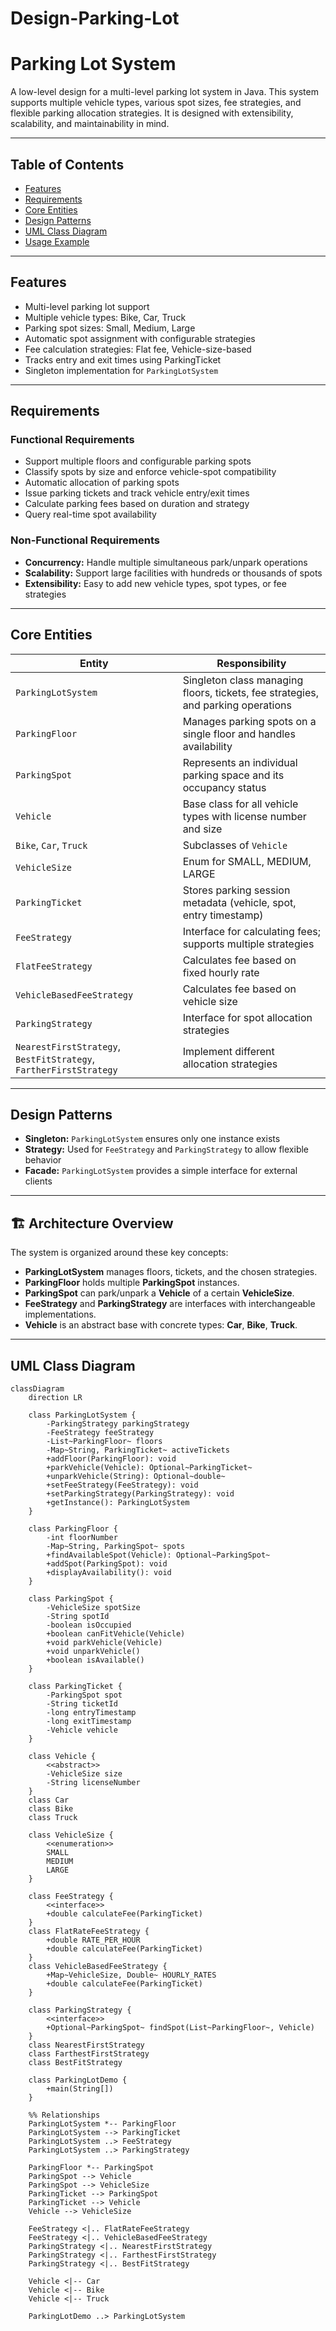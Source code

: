 # Design-Parking-Lot

# Parking Lot System

A low-level design for a multi-level parking lot system in Java. This system supports multiple vehicle types, various spot sizes, fee strategies, and flexible parking allocation strategies. It is designed with extensibility, scalability, and maintainability in mind.

---

## Table of Contents

- [Features](#features)  
- [Requirements](#requirements)  
- [Core Entities](#core-entities)  
- [Design Patterns](#design-patterns)  
- [UML Class Diagram](#uml-class-diagram)  
- [Usage Example](#usage-example)

---

## Features

- Multi-level parking lot support  
- Multiple vehicle types: Bike, Car, Truck  
- Parking spot sizes: Small, Medium, Large  
- Automatic spot assignment with configurable strategies  
- Fee calculation strategies: Flat fee, Vehicle-size-based  
- Tracks entry and exit times using ParkingTicket  
- Singleton implementation for `ParkingLotSystem`  

---

## Requirements

### Functional Requirements

- Support multiple floors and configurable parking spots  
- Classify spots by size and enforce vehicle-spot compatibility  
- Automatic allocation of parking spots  
- Issue parking tickets and track vehicle entry/exit times  
- Calculate parking fees based on duration and strategy  
- Query real-time spot availability  

### Non-Functional Requirements

- **Concurrency:** Handle multiple simultaneous park/unpark operations  
- **Scalability:** Support large facilities with hundreds or thousands of spots  
- **Extensibility:** Easy to add new vehicle types, spot types, or fee strategies  

---

## Core Entities

| Entity | Responsibility |
|--------|----------------|
| `ParkingLotSystem` | Singleton class managing floors, tickets, fee strategies, and parking operations |
| `ParkingFloor` | Manages parking spots on a single floor and handles availability |
| `ParkingSpot` | Represents an individual parking space and its occupancy status |
| `Vehicle` | Base class for all vehicle types with license number and size |
| `Bike`, `Car`, `Truck` | Subclasses of `Vehicle` |
| `VehicleSize` | Enum for SMALL, MEDIUM, LARGE |
| `ParkingTicket` | Stores parking session metadata (vehicle, spot, entry timestamp) |
| `FeeStrategy` | Interface for calculating fees; supports multiple strategies |
| `FlatFeeStrategy` | Calculates fee based on fixed hourly rate |
| `VehicleBasedFeeStrategy` | Calculates fee based on vehicle size |
| `ParkingStrategy` | Interface for spot allocation strategies |
| `NearestFirstStrategy`, `BestFitStrategy`, `FartherFirstStrategy` | Implement different allocation strategies |

---

## Design Patterns

- **Singleton:** `ParkingLotSystem` ensures only one instance exists  
- **Strategy:** Used for `FeeStrategy` and `ParkingStrategy` to allow flexible behavior  
- **Facade:** `ParkingLotSystem` provides a simple interface for external clients  

---

## 🏗️ Architecture Overview
The system is organized around these key concepts:
- **ParkingLotSystem** manages floors, tickets, and the chosen strategies.
- **ParkingFloor** holds multiple **ParkingSpot** instances.
- **ParkingSpot** can park/unpark a **Vehicle** of a certain **VehicleSize**.
- **FeeStrategy** and **ParkingStrategy** are interfaces with interchangeable implementations.
- **Vehicle** is an abstract base with concrete types: **Car**, **Bike**, **Truck**.

---

## UML Class Diagram

```mermaid
classDiagram
    direction LR

    class ParkingLotSystem {
        -ParkingStrategy parkingStrategy
        -FeeStrategy feeStrategy
        -List~ParkingFloor~ floors
        -Map~String, ParkingTicket~ activeTickets
        +addFloor(ParkingFloor): void
        +parkVehicle(Vehicle): Optional~ParkingTicket~
        +unparkVehicle(String): Optional~double~
        +setFeeStrategy(FeeStrategy): void
        +setParkingStrategy(ParkingStrategy): void
        +getInstance(): ParkingLotSystem
    }

    class ParkingFloor {
        -int floorNumber
        -Map~String, ParkingSpot~ spots
        +findAvailableSpot(Vehicle): Optional~ParkingSpot~
        +addSpot(ParkingSpot): void
        +displayAvailability(): void
    }

    class ParkingSpot {
        -VehicleSize spotSize
        -String spotId
        -boolean isOccupied
        +boolean canFitVehicle(Vehicle)
        +void parkVehicle(Vehicle)
        +void unparkVehicle()
        +boolean isAvailable()
    }

    class ParkingTicket {
        -ParkingSpot spot
        -String ticketId
        -long entryTimestamp
        -long exitTimestamp
        -Vehicle vehicle
    }

    class Vehicle {
        <<abstract>>
        -VehicleSize size
        -String licenseNumber
    }
    class Car
    class Bike
    class Truck

    class VehicleSize {
        <<enumeration>>
        SMALL
        MEDIUM
        LARGE
    }

    class FeeStrategy {
        <<interface>>
        +double calculateFee(ParkingTicket)
    }
    class FlatRateFeeStrategy {
        +double RATE_PER_HOUR
        +double calculateFee(ParkingTicket)
    }
    class VehicleBasedFeeStrategy {
        +Map~VehicleSize, Double~ HOURLY_RATES
        +double calculateFee(ParkingTicket)
    }

    class ParkingStrategy {
        <<interface>>
        +Optional~ParkingSpot~ findSpot(List~ParkingFloor~, Vehicle)
    }
    class NearestFirstStrategy
    class FarthestFirstStrategy
    class BestFitStrategy

    class ParkingLotDemo {
        +main(String[])
    }

    %% Relationships
    ParkingLotSystem *-- ParkingFloor
    ParkingLotSystem --> ParkingTicket
    ParkingLotSystem ..> FeeStrategy
    ParkingLotSystem ..> ParkingStrategy

    ParkingFloor *-- ParkingSpot
    ParkingSpot --> Vehicle
    ParkingSpot --> VehicleSize
    ParkingTicket --> ParkingSpot
    ParkingTicket --> Vehicle
    Vehicle --> VehicleSize

    FeeStrategy <|.. FlatRateFeeStrategy
    FeeStrategy <|.. VehicleBasedFeeStrategy
    ParkingStrategy <|.. NearestFirstStrategy
    ParkingStrategy <|.. FarthestFirstStrategy
    ParkingStrategy <|.. BestFitStrategy

    Vehicle <|-- Car
    Vehicle <|-- Bike
    Vehicle <|-- Truck

    ParkingLotDemo ..> ParkingLotSystem
